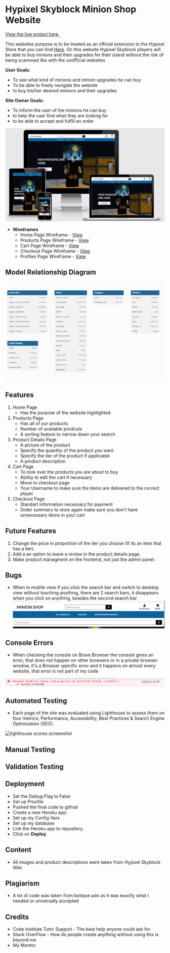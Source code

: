 # Hypixel Skyblock Minion Shop Website

[View the live project here.]()

This websites purpose is to be treated as an official extension to the Hypixel Store that you can find [Here](https://store.hypixel.net/). On this website Hypixel Skyblock players will be able to buy minions and their upgrades for their island without the risk of being scammed like with the unofficial websites

**User Goals:**

- To see what kind of minions and minion upgrades he can buy
- To be able to freely navigate the website
- to buy his/her desired minions and their upgrades

**Site Owner Goals:**

- To inform the user of the minions he can buy
- to help the user find what they are looking for
- to be able to accept and fulfill an order

![how the website looks on diffrent devices](/media/am-i-responsive.png)

- **Wireframes**
    - Home Page Wireframe - [View](/media/home_page.png)
    - Products Page Wireframe - [View](/media/products_page.png)
    - Cart Page Wireframe - [View](/media/cart_page.png)
    - Checkout Page Wireframe - [View](/media/checkout_page.png)
    - Profiles Page Wireframe - [View](/media/profiles_page.png)



## Model Relationship Diagram

![Model Diagram](/media/relational_database_diagram.png)


## Features

1. Home Page
    - Has the purpose of the website highlighted
2. Products Page
    - Has all of our products
    - Number of available prodcuts
    - A sorting feature to narrow down your search
3. Product Details Page
    - A picture of the product
    - Specify the quantity of the product you want
    - Specify the tier of the product if applicable
    - A product description
4. Cart Page
    - To look over the products you are about to buy
    - Ability to edit the cart if necessary
    - Move to checkout page
    - Your Username to make sure the items are delivered to the correct player
5. Checkout Page
    - Standart information necessary for payment
    - Order summary to once again make sure you don't have unnecessary items in your cart

## Future Features

1. Change the price in proportion of the tier you choose (If its an item that has a tier).
2. Add a an option to leave a review in the product details page.
3. Make product managment on the frontend, not just the admin panel.


## Bugs
- When in mobile view if you click the search bar and switch to desktop view without touching anything, there are 2 search bars, it disappears when you click on anything, besides the second search bar
![Search Bar Bug](/media/search_bar_bug.png)


## Console Errors

- When checking the console on Brave Browser the console gives an error, that does not happen on other browsers or in a private browser window, it's a Browser specific error and it happens on almost every website, that error is not part of my code

![Console Error](/media/console_error.png)

## Automated Testing

- Each page of the site was evaluated using Lighthouse to assess them on four metrics; Performance, Accessibility, Best Practices & Search Engine Optimization (SEO).

![lighthouse scores screenshot]()

## Manual Testing



## Validation Testing


## Deployment

- Set the Debug Flag to False
- Set up Procfile
- Pushed the final code to github
- Create a new Heroku app.
- Set up my Config Vars
- Set up my database
- Link the Heroku app to repository.
- Click on **Deploy**.

## Content

- All images and product descriptions were taken from Hypixel Skyblock Wiki

## Plagiarism

- A lot of code was taken from botique ado as it was exactly what I needed or universally accepted


## Credits
- Code Institute Tutor Support - The best help anyone could ask for.
- Stack OverFlow - How do people create anything without using this is beyond me
- My Mentor.